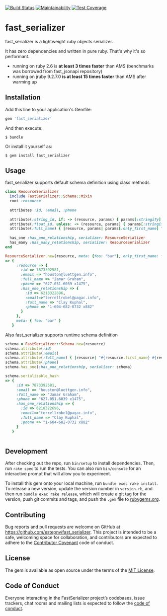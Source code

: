 [![Build Status](https://travis-ci.org/estepnv/fast_serializer.svg?branch=master)](https://travis-ci.org/estepnv/fast_serializer)
[![Maintainability](https://api.codeclimate.com/v1/badges/74cca93390234e619cf5/maintainability)](https://codeclimate.com/github/estepnv/fast_serializer/maintainability)
[![Test Coverage](https://api.codeclimate.com/v1/badges/74cca93390234e619cf5/test_coverage)](https://codeclimate.com/github/estepnv/fast_serializer/test_coverage)

# fast_serializer

fast_serializer is a lightweight ruby objects serializer. 

It has zero dependencies and written in pure ruby.
That's why it's so performant.

- running on ruby 2.6 is **at least 3 times faster** than AMS (benchmarks was borrowed from fast_jsonapi repository)
- running on jruby 9.2.7.0 **is at least 15 times faster** than AMS after warming up


## Installation

Add this line to your application's Gemfile:

```ruby
gem 'fast_serializer'
```

And then execute:

    $ bundle

Or install it yourself as:

    $ gem install fast_serializer

## Usage

fast_serializer supports default schema definition using class methods

```ruby
class ResourceSerializer
  include FastSerializer::Schema::Mixin
  root :resource
  
  attributes :id, :email, :phone
  
  attribute(:string_id, if: -> (resource, params) { params[:stringify] }) { |resource, params| resource.id.to_s }
  attribute(:float_id, unless: -> (resource, params) { params[:stringify] }) { |resource, params| resource.id.to_f }
  attribute(:full_name) { |resource, params| params[:only_first_name] ? resource.first_name : "#{resource.first_name} #{resource.last_name}" }
  
  has_one :has_one_relationship, serializer: ResourceSerializer
  has_many :has_many_relationship, serializer: ResourceSerializer
end

ResourceSerializer.new(resource, meta: {foo: "bar"}, only_first_name: false, stringify: true).serializable_hash
=> {
     :resource => {
       :id => 7873392581, 
       :email => "houston@luettgen.info", 
       :full_name => "Jamar Graham", 
       :phone => "627.051.6039 x1475", 
       :has_one_relationship => {
         :id => 6218322696, 
         :email=>"terrellrobel@pagac.info", 
         :full_name => "Clay Kuphal", 
         :phone => "1-604-682-0732 x882"
       }
     },
     meta: { foo: "bar" }
   }


```

Also fast_serializer supports runtime schema definition

```ruby
schema = FastSerializer::Schema.new(resource)
schema.attribute(:id)
schema.attribute(:email)
schema.attribute(:full_name) { |resource| "#{resource.first_name} #{resource.last_name}"}
schema.attribute(:phone)
schema.has_one(:has_one_relationship, serializer: schema)

schema.serializable_hash
=> {
     :id => 7873392581, 
     :email => "houston@luettgen.info", 
     :full_name => "Jamar Graham", 
     :phone => "627.051.6039 x1475", 
     :has_one_relationship => {
       :id => 6218322696, 
       :email=>"terrellrobel@pagac.info", 
       :full_name => "Clay Kuphal", 
       :phone => "1-604-682-0732 x882"
     }
   }



```


## Development

After checking out the repo, run `bin/setup` to install dependencies. Then, run `rake spec` to run the tests. You can also run `bin/console` for an interactive prompt that will allow you to experiment.

To install this gem onto your local machine, run `bundle exec rake install`. To release a new version, update the version number in `version.rb`, and then run `bundle exec rake release`, which will create a git tag for the version, push git commits and tags, and push the `.gem` file to [rubygems.org](https://rubygems.org).

## Contributing

Bug reports and pull requests are welcome on GitHub at https://github.com/estepnv/fast_serializer. This project is intended to be a safe, welcoming space for collaboration, and contributors are expected to adhere to the [Contributor Covenant](http://contributor-covenant.org) code of conduct.

## License

The gem is available as open source under the terms of the [MIT License](https://opensource.org/licenses/MIT).

## Code of Conduct

Everyone interacting in the FastSerializer project’s codebases, issue trackers, chat rooms and mailing lists is expected to follow the [code of conduct](https://github.com/[USERNAME]/fast_serializer/blob/master/CODE_OF_CONDUCT.md).
